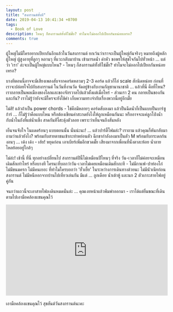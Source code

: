 ```yaml
---
layout: post
title: "สงกรานต์ทั้งที"
date: 2019-04-13 10:41:34 +0700
tags:
  - Book of Love
description: ไหนๆ ก็สงกรานต์ทั้งทีใช่มั๊ย? ทำไมจะไม่ออกไปเปียกกันหน่อยเหรอ?
comments: true
---
```

ผู้ใหญ่ไม่มีใครอยากเปียกกันอีกแล้วในวันสงกรานต์ ยกเว้นว่าเราจะเป็นผู้ใหญ่กันจริงๆ หมายถึงผู้หลักผู้ใหญ่ ผู้สูงอายุที่ลูกๆ หลานๆ ที่แวะกลับมาบ้าน เข้ามารดน้ำ ดำหัว ขอพรให้สุขใจกันไปทั่วหน้า ... แต่ว่า 'เรา' ล่ะจะเป็นผู้ใหญ่แบบไหน? - ไหนๆ ก็สงกรานต์ทั้งทีใช่มั๊ย? ทำไมจะไม่ออกไปเปียกกันหน่อยเหรอ?

บางทีตอนนี้อาจจะมีเสียงเพลงสับจากคอร์ดหลวมๆ 2-3 คอร์ด แล้วก็ไล่ scale สักนิดหน่อย ก่อนที่เราจะปล่อยใจไปกับสงกรานต์ ในวันที่งานวัด จัดอยู่ข้างกับงานกัญชานานาชาติ ... แล้วที่นี่ คือที่ไหน? เรากลายเป็นพลเมืองของโลกและของจักรวาลไปแล้วตั้งแต่เมื่อไหร่ - ส่วนเรา 2 คน กลายเป็นของกันและกัน? เราไม่รู้ว่ายังจะมีใครจะยังใช้คำ เก็บความทรงจำกับเรื่องพวกนี้อยู่อีกมั๊ย

ไม่สิ! แล้วถ้าเป็น power chords - ใช่คือมีหลายๆ คอร์ดสับลงมา แล้วปืนฉีดน้ำก็เป็นแบบปืนบาร์ซูก้าร์ ... ก็ไม่รู้ว่าคือแบบไหน หรือต้องเขียนคำสะกดยังไงให้ถูกเหมือนกันนะ หรืออาจจะแค่ลูกโป่งน้ำ กับน้ำในถังที่แช่น้ำแข็ง สาดกันทีงี้สะดุ้งตัวลอย เพราะว่าเย็นจนถึงสันหลัง

เย็นจนจับใจ ในแดดร้อนๆ แบบตอนนั้น นั่นน่ะนะ! ... แล้วปาร์ตี้โฟมล่ะ? เราถาม แล้วคุณก็หันกลับมาถามว่าแล้วยังไง? พร้อมกับสายตาชนเข้ากะท่าหย่อนตัว ฉีกขากำลังลงมาเป็นตัว M พร้อมกับกระดกก้นงอนๆ ... เด้ง เด้ง - เฮ้ย! หยุดก่อน เอาเบียร์เพิ่มอีกขวดมั๊ย เสียงมาจากเพื่อนที่นั่งตาละห้อย น้ำลายไหลย้อยอยู่ใกล้ๆ

ไม่ล่ะ! เช้านี้ ที่นี่ ทุกอย่างเปลี่ยนไป สงกรานต์ปีนี้ไม่เหมือนปีไหนๆ ที่จริง วัน-เวลาก็ไม่ค่อยจะเหมือนเดิมสักเท่าไหร่ หรือบางที ใครนะที่บอกว่าวัน-เวลาไม่เคยเหมือนเดิมสักกะที - ไม่มีกาแฟ-ปาท่องโก๋ ไม่มีขนมครก ไม่มีคนเยอะ ที่ทำไมใครบอกว่า 'ยั้วเยี้ย' ในระหว่างการเดินทางด้วยนะ ไม่มีนัวเนียก่อนสงกรานต์ ไม่มีหนีออกจากบ้านไปเที่ยวเล่นกัน มีแต่ ... ลูกเดือย น้ำเต้าหู้ และนก 2 ตัวเกาะสายไฟอยู่คู่กัน

จนกว่าแถวนี้จะเอาสายไฟลงดินหมดนั่นล่ะ ... คุณเงยหน้าแล้วพึมพำออกมา - เราได้แต่ยิ้มขณะที่เดินตามไปเอามือคล้องแขนคุณไว้

<div style="position:relative;width:100%;height:0;padding-bottom:56.25%;">
<iframe style="width:100%;height:100%;position:absolute;top:0;left:0;" src="https://www.youtube.com/embed/3HO9H1VMMOk" frameborder="0" allow="autoplay; encrypted-media" allowfullscreen>
</iframe>
</div>
<br />
เอามือคล้องแขนคุณไว้ <i class="fa fa-heart" style="color:#C38FD6"></i> สุขสันต์วันสงกรานต์นะคะ
